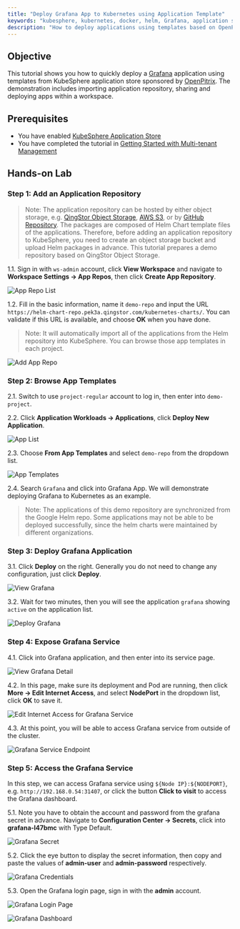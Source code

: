 ```yaml
---
title: "Deploy Grafana App to Kubernetes using Application Template"
keywords: "kubesphere, kubernetes, docker, helm, Grafana, application store"
description: "How to deploy applications using templates based on OpenPitrix"
---
```


## Objective

This tutorial shows you how to quickly deploy a [Grafana](https://grafana.com/) application using templates from KubeSphere application store sponsored by [OpenPitrix](https://github.com/openpitrix/openpitirx). The demonstration includes importing application repository, sharing and deploying apps within a workspace.

## Prerequisites

- You have enabled [KubeSphere Application Store](../../installation/install-openpitrix)
- You have completed the tutorial in [Getting Started with Multi-tenant Management](../admin-quick-start)

## Hands-on Lab

### Step 1: Add an Application Repository

> Note: The application repository can be hosted by either object storage, e.g. [QingStor Object Storage](https://www.qingcloud.com/products/qingstor/), [AWS S3](https://aws.amazon.com/what-is-cloud-object-storage/), or by [GitHub Repository](https://github.com/). The packages are composed of Helm Chart template files of the applications. Therefore, before adding an application repository to KubeSphere, you need to create an object storage bucket and upload Helm packages in advance. This tutorial prepares a demo repository based on QingStor Object Storage.

1.1. Sign in with `ws-admin` account, click **View Workspace** and navigate to **Workspace Settings → App Repos**, then click **Create App Repository**.

![App Repo List](https://pek3b.qingstor.com/kubesphere-docs/png/20200106143904.png)

1.2. Fill in the basic information, name it `demo-repo` and input the URL `https://helm-chart-repo.pek3a.qingstor.com/kubernetes-charts/`. You can validate if this URL is available, and choose **OK** when you have done.

> Note: It will automatically import all of the applications from the Helm repository into KubeSphere. You can browse those app templates in each project.

![Add App Repo](https://pek3b.qingstor.com/kubesphere-docs/png/20200106144105.png)

### Step 2: Browse App Templates

2.1. Switch to use `project-regular` account to log in, then enter into `demo-project`.

2.2. Click **Application Workloads → Applications**, click **Deploy New Application**.

![App List](https://pek3b.qingstor.com/kubesphere-docs/png/20200106161804.png)

2.3. Choose **From App Templates** and select `demo-repo` from the dropdown list.

![App Templates](https://pek3b.qingstor.com/kubesphere-docs/png/20200106162219.png)

2.4. Search `Grafana` and click into Grafana App. We will demonstrate deploying Grafana to Kubernetes as an example.

> Note: The applications of this demo repository are synchronized from the Google Helm repo. Some applications may not be able to be deployed successfully, since the helm charts were maintained by different organizations.

### Step 3: Deploy Grafana Application

3.1. Click **Deploy** on the right. Generally you do not need to change any configuration, just click **Deploy**.

![View Grafana](https://pek3b.qingstor.com/kubesphere-docs/png/20200106171747.png)

3.2. Wait for two minutes, then you will see the application `grafana` showing `active` on the application list.

![Deploy Grafana](https://pek3b.qingstor.com/kubesphere-docs/png/20200106172151.png)

### Step 4: Expose Grafana Service

4.1. Click into Grafana application, and then enter into its service page.

![View Grafana Detail](https://pek3b.qingstor.com/kubesphere-docs/png/20200106172416.png)

4.2. In this page, make sure its deployment and Pod are running, then click **More → Edit Internet Access**, and select **NodePort** in the dropdown list, click **OK** to save it.

![Edit Internet Access for Grafana Service](https://pek3b.qingstor.com/kubesphere-docs/png/20200106172532.png)

4.3. At this point, you will be able to access Grafana service from outside of the cluster.

![Grafana Service Endpoint](https://pek3b.qingstor.com/kubesphere-docs/png/20200106172837.png)

### Step 5: Access the Grafana Service

In this step, we can access Grafana service using `${Node IP}:${NODEPORT}`, e.g. `http://192.168.0.54:31407`, or click the button **Click to visit** to access the Grafana dashboard.

5.1. Note you have to obtain the account and password from the grafana secret in advance. Navigate to **Configuration Center → Secrets**, click into **grafana-l47bmc** with Type Default.

![Grafana Secret](https://pek3b.qingstor.com/kubesphere-docs/png/20200106173434.png)

5.2. Click the eye button to display the secret information, then copy and paste the values of **admin-user** and **admin-password** respectively.

![Grafana Credentials](https://pek3b.qingstor.com/kubesphere-docs/png/20200106173531.png)

5.3. Open the Grafana login page, sign in with the **admin** account.

![Grafana Login Page](https://pek3b.qingstor.com/kubesphere-docs/png/20190717152831.png#alt=)

![Grafana Dashboard](https://pek3b.qingstor.com/kubesphere-docs/png/20190717152929.png#alt=)
